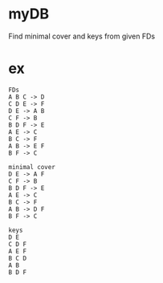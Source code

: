 # myDB
Find minimal cover and keys from given FDs

# ex
    FDs
    A B C -> D
    C D E -> F
    D E -> A B
    C F -> B
    B D F -> E
    A E -> C
    B C -> F
    A B -> E F
    B F -> C
    
    minimal cover
    D E -> A F
    C F -> B
    B D F -> E
    A E -> C
    B C -> F
    A B -> D F
    B F -> C
    
    keys
    D E
    C D F
    A E F
    B C D
    A B
    B D F

